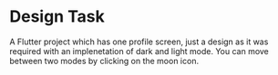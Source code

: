 # Design Task

A Flutter project which has one profile screen, just a design as it was required with an implenetation of dark and light mode. You can move between two modes by clicking on the moon icon.
